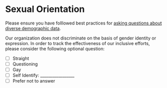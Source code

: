 
# Sexual Orientation

Please ensure you have folllowed best practices for [asking questions about diverse demographic data](https://github.com/mozilla/diversity/blob/master/data-metrics/surveys/best-practices-diverse-data.md).

Our organization does not discriminate on the basis of gender identity or expression. In order to track the effectiveness of our inclusive efforts, please consider the following optional question:
- [ ] Straight
- [ ] Questioning
- [ ] Gay
- [ ] Self Identify: _________________
- [ ] Prefer not to answer
